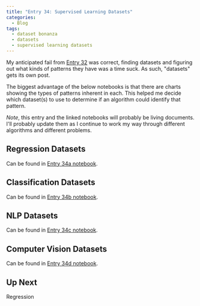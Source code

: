 ```yaml
---
title: "Entry 34: Supervised Learning Datasets"
categories:
  - Blog
tags:
  - dataset bonanza
  - datasets
  - supervised learning datasets
---
```


My anticipated fail from [Entry 32](https://julielinx.github.io/blog/32_model_algos/) was correct, finding datasets and figuring out what kinds of patterns they have was a time suck. As such, "datasets" gets its own post.

The biggest advantage of the below notebooks is that there are charts showing the types of patterns inherent in each. This helped me decide which dataset(s) to use to determine if an algorithm could identify that pattern.

*Note*, this entry and the linked notebooks will probably be living documents. I'll probably update them as I continue to work my way through different algorithms and different problems.

## Regression Datasets

Can be found in [Entry 34a notebook](https://github.com/julielinx/datascience_diaries/blob/master/03_supervised_learning/34a_nb_regression_datasets.ipynb).

## Classification Datasets

Can be found in [Entry 34b notebook](https://github.com/julielinx/datascience_diaries/blob/master/03_supervised_learning/34b_nb_classification_datasets.ipynb).

## NLP Datasets

Can be found in [Entry 34c notebook](https://github.com/julielinx/datascience_diaries/blob/master/03_supervised_learning/34c_nb_nlp_datasets.ipynb).

## Computer Vision Datasets

Can be found in [Entry 34d notebook](https://github.com/julielinx/datascience_diaries/blob/master/03_supervised_learning/34d_nb_cv_datasets.ipynb).

## Up Next

Regression
